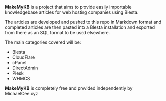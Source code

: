 **MakeMyKB** is a project that aims to provide easily importable knowledgebase articles for web hosting companies using Blesta.

The articles are developed and pushed to this repo in Markdown format and completed articles are then pasted into a Blesta installation and exported from there as an SQL format to be used elsewhere.

The main categories covered will be:
* Blesta
* CloudFlare
* cPanel
* DirectAdmin
* Plesk
* WHMCS

**MakeMyKB** is completely free and provided independently by MichaelCee.xyz
